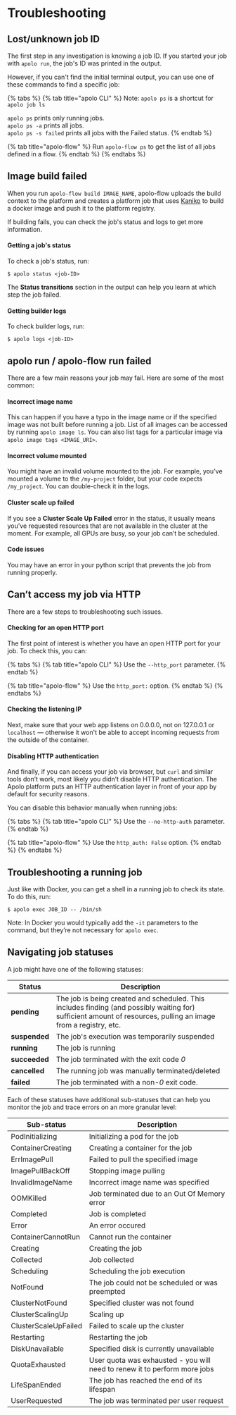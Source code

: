 # Troubleshooting

## Lost/unknown job ID

The first step in any investigation is knowing a job ID. If you started your job with `apolo run`, the job's ID was printed in the output.&#x20;

However, if you can't find the initial terminal output, you can use one of these commands to find a specific job:

{% tabs %}
{% tab title="apolo CLI" %}
Note: `apolo ps` is a shortcut for `apolo job ls`

`apolo ps` prints only running jobs. \
`apolo ps -a` prints all jobs.\
`apolo ps -s failed` prints all jobs with the Failed status.
{% endtab %}

{% tab title="apolo-flow" %}
Run `apolo-flow ps` to get the list of all jobs defined in a flow.
{% endtab %}
{% endtabs %}

## Image build failed

When you run `apolo-flow build IMAGE_NAME`, apolo-flow uploads the build context to the platform and creates a platform job that uses [Kaniko](https://github.com/GoogleContainerTools/kaniko) to build a docker image and push it to the platform registry.

If building fails, you can check the job's status and logs to get more information.&#x20;

#### Getting a job's status

To check a job's status, run:&#x20;

```
$ apolo status <job-ID> 
```

The **Status transitions** section in the output can help you learn at which step the job failed.&#x20;

#### Getting builder logs

To check builder logs, run:

```
$ apolo logs <job-ID> 
```

## apolo run / apolo-flow run failed

There are a few main reasons your job may fail. Here are some of the most common:

#### Incorrect image name

This can happen if you have a typo in the image name or if the specified image was not built before running a job. List of all images can be accessed by running `apolo image ls`. You can also list tags for a particular image via `apolo image tags <IMAGE_URI>`.

#### Incorrect volume mounted

You might have an invalid volume mounted to the job. For example, you've mounted a volume to the `/my-project` folder, but your code expects `/my_project`. You can double-check it in the logs.

#### Cluster scale up failed

If you see a **Cluster Scale Up Failed** error in the status, it usually means you’ve requested resources that are not available in the cluster at the moment. For example, all GPUs are busy, so your job can’t be scheduled.

#### Code issues

You may have an error in your python script that prevents the job from running properly.

## Can’t access my job via HTTP

There are a few steps to troubleshooting such issues.

#### Checking for an open HTTP port

The first point of interest is whether you have an open HTTP port for your job. To check this, you can:&#x20;

{% tabs %}
{% tab title="apolo CLI" %}
Use the `--http_port` parameter.
{% endtab %}

{% tab title="apolo-flow" %}
Use the `http_port:` option.
{% endtab %}
{% endtabs %}

#### Checking the listening IP

Next, make sure that your web app listens on 0.0.0.0, not on 127.0.0.1 or `localhost` — otherwise it won't be able to accept incoming requests from the outside of the container.

#### Disabling HTTP authentication

And finally, if you can access your job via browser, but `curl` and similar tools don’t work, most likely you didn’t disable HTTP authentication. The Apolo platform puts an HTTP authentication layer in front of your app by default for security reasons.&#x20;

You can disable this behavior manually when running jobs:

{% tabs %}
{% tab title="apolo CLI" %}
Use the `--no-http-auth` parameter.
{% endtab %}

{% tab title="apolo-flow" %}
Use the `http_auth: False` option.
{% endtab %}
{% endtabs %}

## Troubleshooting a running job

Just like with Docker, you can get a shell in a running job to check its state. To do this, run:

```
$ apolo exec JOB_ID -- /bin/sh
```

Note: In Docker you would typically add the `-it` parameters to the command, but they’re not necessary for `apolo exec`.

## Navigating job statuses

A job might have one of the following statuses:

| Status        | Description                                                                                                                                                     |
| ------------- | --------------------------------------------------------------------------------------------------------------------------------------------------------------- |
| **pending**   | The job is being created and scheduled. This includes finding (and possibly waiting for) sufficient amount of resources, pulling an image from a registry, etc. |
| **suspended** | The job's execution was temporarily suspended                                                                                                                   |
| **running**   | The job is running                                                                                                                                              |
| **succeeded** | The job terminated with the exit code _0_                                                                                                                       |
| **cancelled** | The running job was manually terminated/deleted                                                                                                                 |
| **failed**    | The job terminated with a non-_0_ exit code.                                                                                                                    |

Each of these statuses have additional sub-statuses that can help you monitor the job and trace errors on an more granular level:

| Sub-status           | Description                                                               |
| -------------------- | ------------------------------------------------------------------------- |
| PodInitializing      | Initializing a pod for the job                                            |
| ContainerCreating    | Creating a container for the job                                          |
| ErrImagePull         | Failed to pull the specified image                                        |
| ImagePullBackOff     | Stopping image pulling                                                    |
| InvalidImageName     | Incorrect image name was specified                                        |
| OOMKilled            | Job terminated due to an Out Of Memory error                              |
| Completed            | Job is completed                                                          |
| Error                | An error occured                                                          |
| ContainerCannotRun   | Cannot run the container                                                  |
| Creating             | Creating the job                                                          |
| Collected            | Job collected                                                             |
| Scheduling           | Scheduling the job execution                                              |
| NotFound             | The job could not be scheduled or was preempted                           |
| ClusterNotFound      | Specified cluster was not found                                           |
| ClusterScalingUp     | Scaling up                                                                |
| ClusterScaleUpFailed | Failed to scale up the cluster                                            |
| Restarting           | Restarting the job                                                        |
| DiskUnavailable      | Specified disk is currently unavailable                                   |
| QuotaExhausted       | User quota was exhausted - you will need to renew it to perform more jobs |
| LifeSpanEnded        | The job has reached the end of its lifespan                               |
| UserRequested        | The job was terminated per user request                                   |
